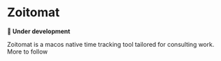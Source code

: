 # Zoitomat

**🚧 Under development**

Zoitomat is a macos native time tracking tool tailored for consulting work. More to follow

